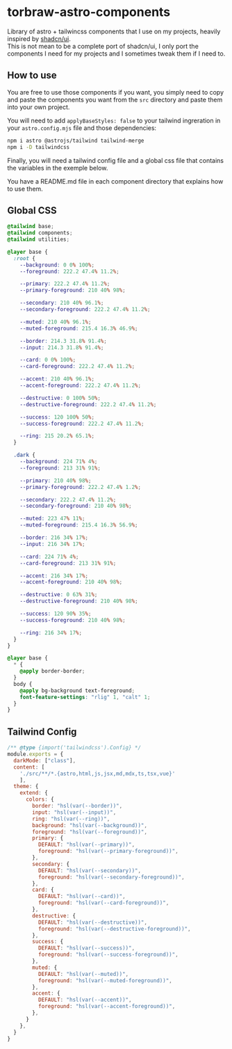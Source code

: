 # torbraw-astro-components

Library of astro + tailwincss components that I use on my projects, heavily inspired by [shadcn/ui](https://ui.shadcn.com).  
This is not mean to be a complete port of shadcn/ui, I only port the components I need for my projects and I sometimes tweak them if I need to.

## How to use

You are free to use those components if you want, you simply need to copy and paste the components you want from the `src` directory and paste them into your own project.

You will need to add `applyBaseStyles: false` to your tailwind ingreration in your `astro.config.mjs` file and those dependencies:

```bash
npm i astro @astrojs/tailwind tailwind-merge
npm i -D tailwindcss
```

Finally, you will need a tailwind config file and a global css file that contains the variables in the exemple below.

You have a README.md file in each component directory that explains how to use them.

## Global CSS

```css
@tailwind base;
@tailwind components;
@tailwind utilities;

@layer base {
  :root {
    --background: 0 0% 100%;
    --foreground: 222.2 47.4% 11.2%;

    --primary: 222.2 47.4% 11.2%;
    --primary-foreground: 210 40% 98%;

    --secondary: 210 40% 96.1%;
    --secondary-foreground: 222.2 47.4% 11.2%;

    --muted: 210 40% 96.1%;
    --muted-foreground: 215.4 16.3% 46.9%;

    --border: 214.3 31.8% 91.4%;
    --input: 214.3 31.8% 91.4%;

    --card: 0 0% 100%;
    --card-foreground: 222.2 47.4% 11.2%;

    --accent: 210 40% 96.1%;
    --accent-foreground: 222.2 47.4% 11.2%;

    --destructive: 0 100% 50%;
    --destructive-foreground: 222.2 47.4% 11.2%;

    --success: 120 100% 50%;
    --success-foreground: 222.2 47.4% 11.2%;

    --ring: 215 20.2% 65.1%;
  }

  .dark {
    --background: 224 71% 4%;
    --foreground: 213 31% 91%;

    --primary: 210 40% 98%;
    --primary-foreground: 222.2 47.4% 1.2%;

    --secondary: 222.2 47.4% 11.2%;
    --secondary-foreground: 210 40% 98%;

    --muted: 223 47% 11%;
    --muted-foreground: 215.4 16.3% 56.9%;

    --border: 216 34% 17%;
    --input: 216 34% 17%;

    --card: 224 71% 4%;
    --card-foreground: 213 31% 91%;

    --accent: 216 34% 17%;
    --accent-foreground: 210 40% 98%;

    --destructive: 0 63% 31%;
    --destructive-foreground: 210 40% 98%;

    --success: 120 90% 35%;
    --success-foreground: 210 40% 98%;

    --ring: 216 34% 17%;
  }
}

@layer base {
  * {
    @apply border-border;
  }
  body {
    @apply bg-background text-foreground;
    font-feature-settings: "rlig" 1, "calt" 1;
  }
}
```

## Tailwind Config

```js
/** @type {import('tailwindcss').Config} */
module.exports = {
  darkMode: ["class"],
  content: [
    './src/**/*.{astro,html,js,jsx,md,mdx,ts,tsx,vue}'
    ],
  theme: {
    extend: {
      colors: {
        border: "hsl(var(--border))",
        input: "hsl(var(--input))",
        ring: "hsl(var(--ring))",
        background: "hsl(var(--background))",
        foreground: "hsl(var(--foreground))",
        primary: {
          DEFAULT: "hsl(var(--primary))",
          foreground: "hsl(var(--primary-foreground))",
        },
        secondary: {
          DEFAULT: "hsl(var(--secondary))",
          foreground: "hsl(var(--secondary-foreground))",
        },
        card: {
          DEFAULT: "hsl(var(--card))",
          foreground: "hsl(var(--card-foreground))",
        },
        destructive: {
          DEFAULT: "hsl(var(--destructive))",
          foreground: "hsl(var(--destructive-foreground))",
        },
        success: {
          DEFAULT: "hsl(var(--success))",
          foreground: "hsl(var(--success-foreground))",
        },
        muted: {
          DEFAULT: "hsl(var(--muted))",
          foreground: "hsl(var(--muted-foreground))",
        },
        accent: {
          DEFAULT: "hsl(var(--accent))",
          foreground: "hsl(var(--accent-foreground))",
        },
      }
    },
  }
}
```
